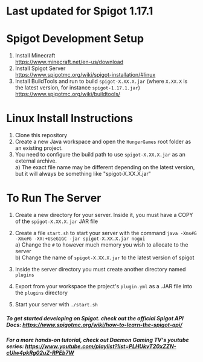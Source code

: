 # Last updated for Spigot 1.17.1

# Spigot Development Setup

1. Install Minecraft   
  https://www.minecraft.net/en-us/download  
2. Install Spigot Server  
  https://www.spigotmc.org/wiki/spigot-installation/#linux  
3. Install BuildTools and run to build `spigot-X.XX.X.jar` (where `X.XX.X` is the latest version, for instance `spigot-1.17.1.jar`)
  https://www.spigotmc.org/wiki/buildtools/ 
  
# Linux Install Instructions

1. Clone this repository    
2. Create a new Java workspace and open the `HungerGames` root folder as an existing project.    
3. You need to configure the build path to use `spigot-X.XX.X.jar` as an external archive.    
    a) The exact file name may be different depending on the latest version, but it will always be something like "spigot-X.XX.X.jar"    

# To Run The Server  
1. Create a new directory for your server. Inside it, you must have a COPY of the `spigot-X.XX.X.jar` JAR file      
2. Create a file `start.sh` to start your server with the command `java -Xms#G -Xmx#G -XX:+UseG1GC -jar spigot-X.XX.X.jar nogui`    
    a) Change the `#` to however much memory you wish to allocate to the server   
    b) Change the name of `spigot-X.XX.X.jar` to the latest version of spigot 
  
3. Inside the server directory you must create another directory named `plugins`    
4. Export from your workspace the project's `plugin.yml` as a .JAR file into the `plugins` directory
5. Start your server with `./start.sh`
    
##### To get started developing on Spigot. check out the official Spigot API Docs: https://www.spigotmc.org/wiki/how-to-learn-the-spigot-api/
##### For a more hands-on tutorial, check out Daemon Gaming TV's youtube series: https://www.youtube.com/playlist?list=PLHUkvT20xZZN-cUIw4pkRg02uZ-RPEb7W

